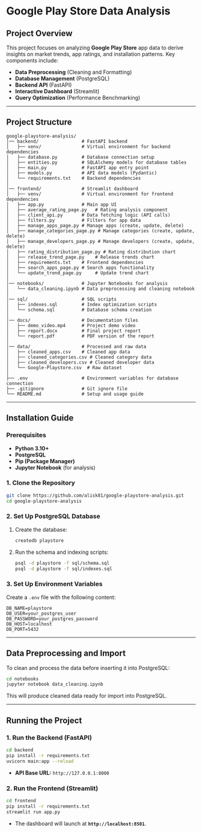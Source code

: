 # Google Play Store Data Analysis

## Project Overview

This project focuses on analyzing **Google Play Store** app data to derive insights on market trends, app ratings, and
installation patterns. Key components include:

- **Data Preprocessing** (Cleaning and Formatting)
- **Database Management** (PostgreSQL)
- **Backend API** (FastAPI)
- **Interactive Dashboard** (Streamlit)
- **Query Optimization** (Performance Benchmarking)

---

## Project Structure

```
google-playstore-analysis/
│── backend/                # FastAPI backend
│   ├── venv/               # Virtual environment for backend dependencies
│   ├── database.py         # Database connection setup
│   ├── entities.py         # SQLAlchemy models for database tables
│   ├── main.py             # FastAPI app entry point
│   ├── models.py           # API data models (Pydantic)
│   └── requirements.txt    # Backend dependencies
│
│── frontend/               # Streamlit dashboard
│   ├── venv/               # Virtual environment for frontend dependencies
│   ├── app.py              # Main app UI
│   ├── average_rating_page.py   # Rating analysis component
│   ├── client_api.py       # Data fetching logic (API calls)
│   ├── filters.py          # Filters for app data
│   ├── manage_apps_page.py # Manage apps (create, update, delete)
│   ├── manage_categories_page.py # Manage categories (create, update, delete)
│   ├── manage_developers_page.py # Manage developers (create, update, delete)
│   ├── rating_distribution_page.py # Rating distribution chart
│   ├── release_trend_page.py    # Release trends chart
│   ├── requirements.txt    # Frontend dependencies
│   ├── search_apps_page.py # Search apps functionality
│   └── update_trend_page.py     # Update trend chart
│
│── notebooks/              # Jupyter Notebooks for analysis
│   └── data_cleaning.ipynb # Data preprocessing and cleaning notebook
│
│── sql/                    # SQL scripts
│   ├── indexes.sql         # Index optimization scripts
│   └── schema.sql          # Database schema creation
│
│── docs/                   # Documentation files
│   ├── demo_video.mp4      # Project demo video
│   ├── report.docx         # Final project report
│   └── report.pdf          # PDF version of the report
│
│── data/                   # Processed and raw data
│   ├── cleaned_apps.csv    # Cleaned app data
│   ├── cleaned_categories.csv # Cleaned category data
│   ├── cleaned_developers.csv # Cleaned developer data
│   └── Google-Playstore.csv  # Raw dataset
│
├── .env                    # Environment variables for database connection
├── .gitignore              # Git ignore file
└── README.md               # Setup and usage guide
```

---

## Installation Guide

### Prerequisites

- **Python 3.10+**
- **PostgreSQL**
- **Pip (Package Manager)**
- **Jupyter Notebook** (for analysis)

### 1. Clone the Repository

```sh
git clone https://github.com/alisk81/google-playstore-analysis.git
cd google-playstore-analysis
```

### 2. Set Up PostgreSQL Database

1. Create the database:
   ```sh
   createdb playstore
   ```
2. Run the schema and indexing scripts:
   ```sh
   psql -d playstore -f sql/schema.sql
   psql -d playstore -f sql/indexes.sql
   ```

### 3. Set Up Environment Variables

Create a `.env` file with the following content:

```
DB_NAME=playstore
DB_USER=your_postgres_user
DB_PASSWORD=your_postgres_password
DB_HOST=localhost
DB_PORT=5432
```

---

## Data Preprocessing and Import

To clean and process the data before inserting it into PostgreSQL:

```sh
cd notebooks
jupyter notebook data_cleaning.ipynb
```

This will produce cleaned data ready for import into PostgreSQL.

---

## Running the Project

### 1. Run the Backend (FastAPI)

```sh
cd backend
pip install -r requirements.txt
uvicorn main:app --reload
```

- **API Base URL:** `http://127.0.0.1:8000`

### 2. Run the Frontend (Streamlit)

```sh
cd frontend
pip install -r requirements.txt
streamlit run app.py
```

- The dashboard will launch at **`http://localhost:8501`**.
